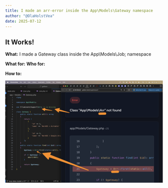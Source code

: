 ```yaml
---
title: I made an arr-error inside the App\Models\Gateway namespace
author: "@OlaHolstVea"
date: 2025-07-12
---
```



## It Works!

**What:** I made a Gateway class inside the App\Models\Job; namespace

**What for:** 
**Who for:** 

**How to:** 


![](./galleon-laravel-july-12-arr-error.png)


